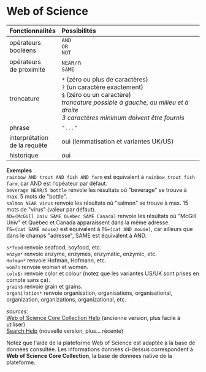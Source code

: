 # Web of Science

| Fonctionnalités | Possibilités |
| :-------- | :---- |
| opérateurs<br/>booléens | `AND`<br/>`OR`<br/>`NOT` |
| opérateurs<br/>de proximité | `NEAR/`n<br/>`SAME` |
| troncature | `*` (zéro ou plus de caractères)<br/>`?` (un caractère exactement)<br/>`$` (zéro ou un caractère) <br/>*troncature possible à gauche, au milieu et à droite* <br/>*3 caractères minimum doivent être fournis* |
| phrase | `"..."` |
| interprétation<br/>de la requête | oui (lemmatisation et variantes UK/US) |
| historique | oui |

**Exemples**   
`rainbow AND trout AND fish AND farm` est équivalent à `rainbow trout fish farm`, car AND est l'opéateur par défaut.   
`beverage NEAR/5 bottle` renvoie les résultats où "beverage" se trouve à max. 5 mots de "bottle".   
`salmon NEAR virus` renvoie les résultats où "salmon" se trouve à max. 15 mots de "virus" (valeur par défaut).   
`AD=(McGill Univ SAME Quebec SAME Canada)` renvoie les résultats où "McGill Univ" et Quebec et Canada apparaissent dans la même adresse.   
`TS=(cat SAME mouse)` est équivalent à `TS=(cat AND mouse)`, car ailleurs que dans le champs "adresse", SAME est équivalent à AND.   

`s*food` renvoie seafood, soyfood, etc.   
`enzym*` renvoie enzyme, enzymes, enzymatic, enzymic, etc.   
`Hofman*` renvoie Hofman, Hofmann, etc.   
`wom?n` renvoie woman et women.   
`colo$r` renvoie color et colour (notez que les variantes US/UK sont prises en compte sans ça).   
`grain$` renvoie grain et grains.   
`organi?ation*` renvoie organisation, organisations, organisational, organization, organizations, organizational, etc.   

*sources*:   
[Web of Science Core Collection Help](http://images.webofknowledge.com/WOKRS524B8/help/WOS/hp_search.html) (ancienne version, plus facile à utiliser)   
[Search Help](http://webofscience.help.clarivate.com/en-us/Content/advanced-search.html) (nouvelle version, plus... récente)   

Notez que l'aide de la plateforme Web of Science est adaptée à la base de données consultée. Les informations données ci-dessus correspondent à **Web of Science Core Collection**, la base de données native de la plateforme.
